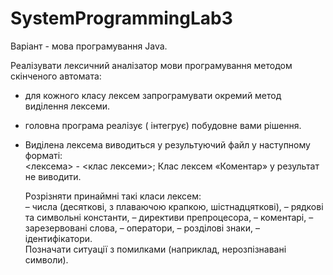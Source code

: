 # SystemProgrammingLab3

Варіант - мова програмування Java.  
  
  
  Реалізувати лексичний аналізатор мови програмування методом скінченого автомата:  
- для кожного класу лексем запрограмувати окремий метод виділення лексеми.
- головна програма реалізує ( інтегрує) побудовне вами рішення.
- Виділена лексема виводиться у результуючий файл у наступному форматі:  
<лексема> - <клас лексеми>;
Клас лексем «Коментар» у результат не виводити.  
  
  Розрізняти принаймні такі класи лексем:  
– числа (десяткові, з плаваючою крапкою, шістнадцяткові),
– рядкові та символьні константи,
– директиви препроцесора,
– коментарі,
– зарезервовані слова,
– оператори,
– розділові знаки,
– ідентифікатори.  
Позначати ситуації з помилками (наприклад, нерозпізнавані символи).
